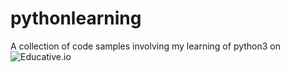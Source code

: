 # pythonlearning

A collection of code samples involving my learning of python3 on ![Educative.io](https://educative.io)